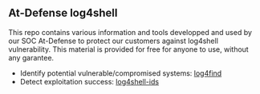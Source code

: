 ## At-Defense log4shell

This repo contains various information and tools developped and used by our SOC At-Defense to protect our customers against log4shell vulnerability. This material is provided for free for anyone to use, without any garantee. 

- Identify potential vulnerable/compromised systems: [log4find](https://github.com/e-XpertSolutions/atdefense-research)
- Detect exploitation success: [log4shell-ids](https://github.com/e-XpertSolutions/atdefense-research)


